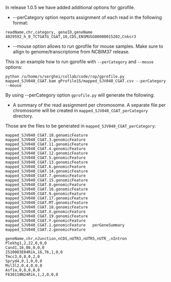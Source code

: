 In release 1.0.5 we have added additional options for gprofile. 

* --perCategory option reports assignment of each read in the following format:

```
readName,chr,category, geneID,geneName
4029592_h_0_TCTGATG_CGAT,10,CDS,ENSMUSG00000015202,Cnksr3
```

* --mouse option allows to run gprofile for mouse samples. Make sure to allign to genome/transcriptome from NCBIM37 release. 


This is an example how to run gprofile with `--perCategory` and `--mouse` options:

```
python /u/home/s/serghei/collab/code/rop/gprofile.py mapped_SJV040_CGAT.bam gProfile15/mapped_SJV040_CGAT.csv --perCategory --mouse
``` 

By using --perCategory option `gprofile.py` will generate the following:

* A summary of the read assignment per chromosome. A separate file per chromosome will be created in `mapped_SJV040_CGAT_perCategory` directory. 

Those are the files to be generated in `mapped_SJV040_CGAT_perCategory`:

```
mapped_SJV040_CGAT.10.genomicFeature  mapped_SJV040_CGAT.3.genomicFeature
mapped_SJV040_CGAT.11.genomicFeature  mapped_SJV040_CGAT.4.genomicFeature
mapped_SJV040_CGAT.12.genomicFeature  mapped_SJV040_CGAT.5.genomicFeature
mapped_SJV040_CGAT.13.genomicFeature  mapped_SJV040_CGAT.6.genomicFeature
mapped_SJV040_CGAT.14.genomicFeature  mapped_SJV040_CGAT.7.genomicFeature
mapped_SJV040_CGAT.15.genomicFeature  mapped_SJV040_CGAT.8.genomicFeature
mapped_SJV040_CGAT.16.genomicFeature  mapped_SJV040_CGAT.9.genomicFeature
mapped_SJV040_CGAT.17.genomicFeature  mapped_SJV040_CGAT.MT.genomicFeature
mapped_SJV040_CGAT.18.genomicFeature  mapped_SJV040_CGAT.X.genomicFeature
mapped_SJV040_CGAT.19.genomicFeature  mapped_SJV040_CGAT.Y.genomicFeature
mapped_SJV040_CGAT.1.genomicFeature   perGeneSummary
mapped_SJV040_CGAT.2.genomicFeature

```


```
geneName,chr,nJunction,nCDS,nUTR3,nUTR5,nUTR_,nIntron
Plekhg1,2,22,0,0,0
Cand1,16,86,0,0,0
2510003E04Rik,16,76,1,0,0
Tmcc3,0,8,0,2,0
Spryd4,0,1,0,0,0
Msl3l2,0,4,0,0,0
Asf1a,0,8,0,0,0
F630110N24Rik,1,2,0,0,0
```



